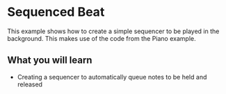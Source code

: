 # Sequenced Beat

This example shows how to create a simple sequencer to be played in the background. This makes use of the code from the Piano example.

## What you will learn

- Creating a sequencer to automatically queue notes to be held and released
